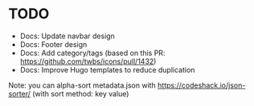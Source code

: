 # TODO

- Docs: Update navbar design
- Docs: Footer design
- Docs: Add category/tags (based on this PR: <https://github.com/twbs/icons/pull/1432>)
- Docs: Improve Hugo templates to reduce duplication

Note: you can alpha-sort metadata.json with <https://codeshack.io/json-sorter/> (with sort method: key value)
